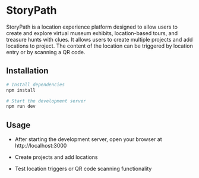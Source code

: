 # StoryPath

StoryPath is a location experience platform designed to allow users to create and explore virtual museum exhibits, location-based tours, and treasure hunts with clues. It allows users to create multiple projects and add locations to project. The content of the location can be triggered by location entry or by scanning a QR code. 

## Installation
```bash
# Install dependencies
npm install

# Start the development server
npm run dev
```
## Usage
- After starting the development server, open your browser at http://localhost:3000

- Create projects and add locations

- Test location triggers or QR code scanning functionality
